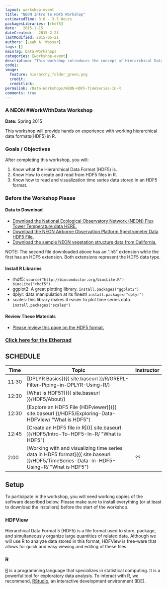 ```yaml
---
layout: workshop-event
title: "NEON Intro to HDF5 Workshop"
estimatedTime: 3.0 - 3.5 Hours
packagesLibraries: [rhdf5]
date:   2015-1-15
dateCreated:   2015-2-23
lastModified: 2015-05-21
authors: [Leah A. Wasser]
tags: []
mainTag: Data-Workshops
categories: [workshop-event]
description: "This workshop introduces the concept of Hierarchical Data Formats. Learn what an HDF5 file is. Explore HDF5 files in the free HDFviewer. Create and open HDF5 file sin R."
code1: 
image:
  feature: hierarchy_folder_green.png
  credit: 
  creditlink: 
permalink: /Data-Workshops/NEON-HDF5-TimeSeries-In-R
comments: true 
---
```


### A NEON #WorkWithData Workshop

**Date:** Spring 2015

This workshop will provide hands on experience with working hierarchical data formats(HDF5) in R.


<div id="objectives">

<h3>Goals / Objectives</h3>
After completing this workshop, you will:
<ol>
<li>Know what the Hierarchical Data Format (HDF5) is.</li>
<li>Know How to create and read from HDF5 files in R.</li>
<li>Know how to read and visualization time series data stored in an HDF5 format.</li>
</ol>

<h3>Before the Workshop Please</h3>

<h4>Data to Download</h4>
<ul>
<li><a href="{{ site.baseurl }}/data/NEON_TowerDataD3_D10.hdf5" class="btn btn-success">Download the National Ecological Observatory Network (NEON) Flux Tower Temperature data HERE.</a> </li>
<li><a href="http://neonhighered.org/Data/HDF5/SJER_140123_chip.h5" class="btn btn-success">Download the NEON Airborne Observation Platform Spectrometer Data HDF5 File.</a> </li>

<li><a href="http://neonhighered.org/Data/D17_2013_SJER_vegStr.zip" class="btn btn-success">Download the sample NEON vegetation structure data from California.</a> </li>

</ul>
NOTE: The second file downloaded above has an ".h5" extension while the first has an HDF5 extension. Both extensions represent the HDF5 data type.


<h4>Install R Libraries</h4>
<ul>
<li>rhdf5: <code>source("http://bioconductor.org/biocLite.R")
biocLite("rhdf5")</code></li>
<li>ggplot2: A great plotting library. <code>install.packages("ggplot2")</code> </li>
<li>dplyr: data manipulation at its finest! <code>install.packages("dplyr")</code></li>
<li>scales: this library makes it easier to plot time series data. <code>install.packages("scales")</code></li>
</ul>

<h4>Review These Materials</h4>
<ul>
<li><a href="{{ site.baseurl }}/HDF5/About/">Please review this page on the HDF5 
format. </a></li>
</ul>

<h3><a href="https://etherpad.mozilla.org/NEONHDF5-May28-2015" target="_blank">Click here for the Etherpad</a></h3>

</div>


## SCHEDULE


| Time        | Topic         | Instructor | 
|-------------|---------------|------------|
| 11:30     | [DPLYR Basics]({{ site.baseurl }}/R/GREPL-Filter-Piping-in-DPLYR-Using-R/) |          |
| 12:30     | [What is HDF5?]({{ site.baseurl }}/HDF5/About/) |          |
| 12:30     | [Explore an HDF5 File (HDFviewer)]({{ site.baseurl }}/HDF5/Exploring-Data-HDFView/ "What is HDF5")      |            |
| 12:45 | [Create an HDF5 file in R]({{ site.baseurl }}/HDF5/Intro-To-HDF5-In-R/ "What is HDF5")          |      |
| 2:00 | [Working with and visualizing time series data in HDF5 format]({{ site.baseurl }}/HDF5/TimeSeries-Data-In-HDF5-Using-R/ "What is HDF5")        | ??         |



## Setup
To participate in the workshop, you will need working copies of the software described below. Please make sure to install everything (or at least to download the installers) before the start of the workshop.

### HDFView

Hierarchical Data Format 5 (HDF5) is a file format used to store, package, and simultaneously organize large quantities of related data. Although we will use R to analyze data stored in this format, HDFView is free-ware that allows for quick and easy viewing and editing of these files.


### R

<a href = "http://cran.r-project.org/">R</a> is a programming language that specializes in statistical computing. It is a powerful tool for exploratory data analysis. To interact with R, we recommend, <a href="http://www.rstudio.com/">RStudio</a>, an interactive development environment (IDE). 


